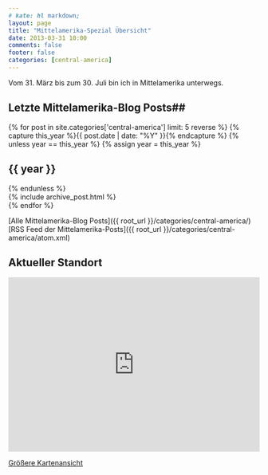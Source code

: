 ```yaml
---
# kate: hl markdown;
layout: page
title: "Mittelamerika-Spezial Übersicht"
date: 2013-03-31 10:00
comments: false
footer: false
categories: [central-america]
---
```


Vom 31. März bis zum 30. Juli bin ich in Mittelamerika unterwegs.

## Letzte Mittelamerika-Blog Posts##

<div id="blog-archives">
{% for post in site.categories['central-america'] limit: 5 reverse %}
{% capture this_year %}{{ post.date | date: "%Y" }}{% endcapture %}
{% unless year == this_year %}
  {% assign year = this_year %}
  <h2>{{ year }}</h2>
{% endunless %}
<article>
  {% include archive_post.html %}
</article>
{% endfor %}
</div>

[Alle Mittelamerika-Blog Posts]({{ root_url }}/categories/central-america/)   
[RSS Feed der Mittelamerika-Posts]({{ root_url }}/categories/central-america/atom.xml)

## Aktueller Standort

<iframe width="100%" height="350" frameborder="0" scrolling="no" marginheight="0" marginwidth="0" src="https://maps.google.de/maps?f=q&amp;source=embed&amp;hl=de&amp;geocode=&amp;q=Mare+Gailard,+Guadeloupe&amp;aq=&amp;sll=16.14963,-61.39705&amp;sspn=1.461532,2.559814&amp;ie=UTF8&amp;hq=&amp;hnear=Mare+Gailard,+Le+Gosier,+Grande-Terre,+Guadeloupe&amp;t=h&amp;ll=16.804541,-60.644531&amp;spn=14.687336,26.367188&amp;z=5&amp;output=embed"></iframe>

[Größere Kartenansicht][map]

[map]: https://maps.google.de/maps?f=q&amp;source=embed&amp;hl=de&amp;geocode=&amp;q=Mare+Gailard,+Guadeloupe&amp;aq=&amp;sll=16.14963,-61.39705&amp;sspn=1.461532,2.559814&amp;ie=UTF8&amp;hq=&amp;hnear=Mare+Gailard,+Le+Gosier,+Grande-Terre,+Guadeloupe&amp;t=h&amp;ll=16.804541,-60.644531&amp;spn=14.687336,26.367188&amp;z=5